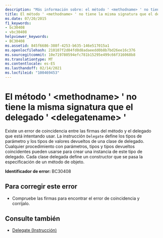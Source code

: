```yaml
---
description: "Más información sobre: el método ' <methodname> ' no tiene la misma firma que el delegado ' <delegatename> '"
title: El método ' <methodname> ' no tiene la misma signatura que el delegado ' <delegatename> '
ms.date: 07/20/2015
f1_keywords:
- bc30408
- vbc30408
helpviewer_keywords:
- BC30408
ms.assetid: 845f6686-388f-4253-b635-146e517015a1
ms.openlocfilehash: 210107f2d04fd0d8adaeedd0b8b7bd26ee16c376
ms.sourcegitcommit: 10e719780594efc781b15295e499c66f316068b8
ms.translationtype: MT
ms.contentlocale: es-ES
ms.lasthandoff: 02/14/2021
ms.locfileid: "100469453"
---
```

# <a name="method-methodname-does-not-have-the-same-signature-as-delegate-delegatename"></a>El método ' \<methodname> ' no tiene la misma signatura que el delegado ' \<delegatename> '

Existe un error de coincidencia entre las firmas del método y el delegado que está intentando usar. La instrucción `Delegate` define los tipos de parámetro y los tipos de valores devueltos de una clase de delegado. Cualquier procedimiento con parámetros, tipos y tipos devueltos coincidentes pueden usarse para crear una instancia de este tipo de delegado. Cada clase delegada define un constructor que se pasa la especificación de un método de objeto.  
  
 **Identificador de error:** BC30408  
  
## <a name="to-correct-this-error"></a>Para corregir este error  
  
- Compruebe las firmas para encontrar el error de coincidencia y corríjalo.  
  
## <a name="see-also"></a>Consulte también

- [Delegate (Instrucción)](../language-reference/statements/delegate-statement.md)
